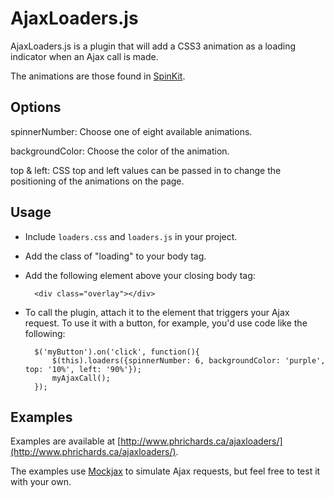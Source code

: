 # AjaxLoaders.js

AjaxLoaders.js is a plugin that will add a CSS3 animation as a loading indicator when an Ajax call is made. 

The animations are those found in [SpinKit](https://github.com/tobiasahlin/SpinKit).

## Options

spinnerNumber: Choose one of eight available animations.

backgroundColor: Choose the color of the animation.

top & left: CSS top and left values can be passed in to change the positioning of the animations on the page.

## Usage

* Include `loaders.css` and `loaders.js` in your project.
* Add the class of "loading" to your body tag.
* Add the following element above your closing body tag: 
	
		<div class="overlay"></div>

* To call the plugin, attach it to the element that triggers your Ajax request. To use it with a button, for example, you'd use code like the following:

		$('myButton').on('click', function(){
			$(this).loaders({spinnerNumber: 6, backgroundColor: 'purple', top: '10%', left: '90%'});
			myAjaxCall();
		});	

## Examples

Examples are available at [http://www.phrichards.ca/ajaxloaders/](http://www.phrichards.ca/ajaxloaders/).

The examples use [Mockjax](https://github.com/jakerella/jquery-mockjax) to simulate Ajax requests, but feel free to test it with your own.